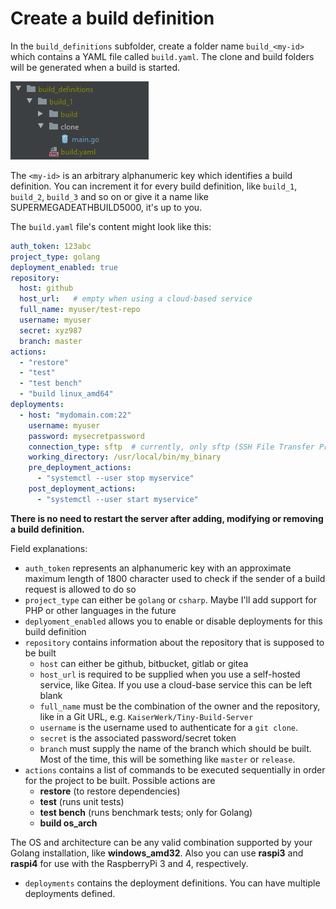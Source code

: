 # Create a build definition

In the ``build_definitions`` subfolder, create a folder name ``build_<my-id>`` which contains a
YAML file called ``build.yaml``.
The clone and build folders will be generated when a build is started.

![Examplary folder structure](images/example-build-folder.png)

The ``<my-id>`` is an arbitrary alphanumeric key which identifies a build definition.
You can increment it for every build definition, like ``build_1``, ``build_2``, ``build_3`` and so on or 
give it a name like SUPERMEGADEATHBUILD5000, it's up to you.

The ``build.yaml`` file's content might look like this:

```yaml
auth_token: 123abc
project_type: golang
deployment_enabled: true
repository:
  host: github
  host_url:   # empty when using a cloud-based service
  full_name: myuser/test-repo
  username: myuser
  secret: xyz987
  branch: master
actions:
  - "restore"
  - "test"
  - "test bench"
  - "build linux_amd64"
deployments:
  - host: "mydomain.com:22"
    username: myuser
    password: mysecretpassword
    connection_type: sftp  # currently, only sftp (SSH File Transfer Protocol) is supported
    working_directory: /usr/local/bin/my_binary
    pre_deployment_actions:
      - "systemctl --user stop myservice"
    post_deployment_actions:
      - "systemctl --user start myservice"
```

**There is no need to restart the server after adding, modifying or removing a build definition.**

Field explanations:

  * ``auth_token`` represents an alphanumeric key with an approximate maximum length of 1800
character used to check if the sender of a build request is allowed to do so
  * ``project_type`` can either be ``golang`` or ``csharp``. Maybe I'll add support for PHP 
or other languages in the future
  * ``deplyoment_enabled`` allows you to enable or disable deployments for this build definition
  * ``repository`` contains information about the repository that is supposed to be built
    * ``host`` can either be github, bitbucket, gitlab or gitea
    * ``host_url`` is required to be supplied when you use a self-hosted service, like Gitea. If you use a cloud-base service
    this can be left blank
    * ``full_name`` must be the combination of the owner and the repository, like in a Git URL, e.g. ``KaiserWerk/Tiny-Build-Server``
    * ``username`` is the username used to authenticate for a ``git clone``.
    * ``secret`` is the associated password/secret token
    * ``branch`` must supply the name of the branch which should be built. Most of the time, this will be 
something like ``master`` or ``release``.
  * ``actions`` contains a list of commands to be executed sequentially in order for the project to be built. 
  Possible actions are
    * **restore** (to restore dependencies)
    * **test** (runs unit tests)
    * **test bench** (runs benchmark tests; only for Golang)
    * **build os_arch**

The OS and architecture can be any valid combination supported by your Golang installation, like **windows_amd32**. Also you can use **raspi3** and **raspi4** for use with the 
RaspberryPi 3 and 4, respectively.
  * ``deployments`` contains the deployment definitions. You can have multiple deployments defined.
  